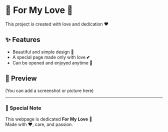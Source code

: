# 💖 For My Love 💖

This project is created with love and dedication ❤️  

## ✨ Features
- Beautiful and simple design 🎨  
- A special page made only with love 💕  
- Can be opened and enjoyed anytime 🌸  

## 📸 Preview
(You can add a screenshot or picture here)

---

### 💌 Special Note
This webpage is dedicated **For My Love** 🥰  
Made with ❤️, care, and passion.
